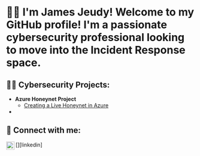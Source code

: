 <h1> 👋🏾 I'm James Jeudy! Welcome to my GitHub profile! I'm a passionate cybersecurity professional looking to move into the Incident Response space.   

<h2>👨‍💻 Cybersecurity Projects:</h2>

- <b>Azure Honeynet Project</b>
  - [Creating a Live Honeynet in Azure ](https://github.com/James-Jeudy/Honeynet-Azure)
- 


<h2> 🤳 Connect with me:</h2>
[<img align="left" alt="James Jeudy | LinkedIn" width="22px" src="https://cdn.jsdelivr.net/npm/simple-icons@v3/icons/linkedin.svg" />][linkedin]

[linkedin]: https://linkedin.com/in/joshmadakor

<!--
**joshmadakor1/joshmadakor1** is a ✨ _special_ ✨ repository because its `README.md` (this file) appears on your GitHub profile.

Here are some ideas to get you started:

- 🔭 I’m currently working on Certified CyberDefender certification & a SOC Automation Project.
- 🌱 I’m currently learning Linux.
- 💬 Ask me about Cybersecurity, Music, & Film.
- 📫 How to reach me: Feel free to reach out to me on LinkedIn!
- 😄 Pronouns: He/Him/His
- ⚡ Fun fact: I have the same Birthday as Christopher Nolan & Richard Linklater.
-->

